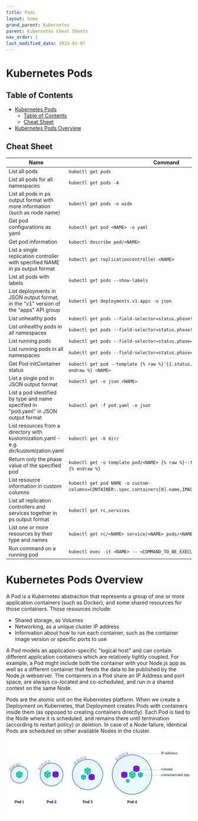 ```yaml
---
title: Pods
layout: home
grand_parent: Kubernetes
parent: Kubernetes Cheat Sheets
nav_order: 1
last_modified_date: 2024-01-07
---
```


# Kubernetes Pods

## Table of Contents

- [Kubernetes Pods](#kubernetes-pods)
  * [Table of Contents](#table-of-contents)
  * [Cheat Sheet](#cheat-sheet)
- [Kubernetes Pods Overview](#kubernetes-pods-overview)

## Cheat Sheet

| Name                                                                                  | Command                                                                                                     |
|---------------------------------------------------------------------------------------|-------------------------------------------------------------------------------------------------------------|
| List all pods                                                                         | `kubectl get pods`                                                                                          |
| List all pods for all namespaces                                                      | `kubectl get pods -A`                                                                                       |
| List all pods in ps output format with more information (such as node name)           | `kubectl get pods -o wide`                                                                                  |
| Get pod configurations as yaml                                                        | `kubectl get pod <NAME> -o yaml`                                                                            |
| Get pod information                                                                   | `kubectl describe pod/<NAME>`                                                                               |
| List a single replication controller with specified NAME in ps output format          | `kubectl get replicationcontroller <NAME>`                                                                  |
| List all pods with labels                                                             | `kubectl get pods --show-labels`                                                                            |
| List deployments in JSON output format, in the "v1" version of the "apps" API group   | `kubectl get deployments.v1.apps -o json`                                                                   |
| List unhealthy pods                                                                   | `kubectl get pods --field-selector=status.phase!=Running`                                                   |
| List unhealthy pods in all namespaces                                                 | `kubectl get pods --field-selector=status.phase!=Running -A`                                                |
| List running pods                                                                     | `kubectl get pods --field-selector=status.phase=Running`                                                    |
| List running pods in all namespaces                                                   | `kubectl get pods --field-selector=status.phase=Running -A`                                                 |
| Get Pod initContainer status                                                          | `kubectl get pod --template {% raw %}'{{.status.initContainerStatuses}}'{% endraw %} <NAME>`                |
| List a single pod in JSON output format                                               | `kubectl get -o json <NAME>`                                                                                |
| List a pod identified by type and name specified in "pod.yaml" in JSON output format  | `kubectl get -f pod.yaml -o json`                                                                           |
| List resources from a directory with kustomization.yaml - e.g. dir/kustomization.yaml | `kubectl get -k dir/`                                                                                       |
| Return only the phase value of the specified pod                                      | `kubectl get -o template pod/<NAME> {% raw %}--template={{.status.phase}} {% endraw %}`                     |
| List resource information in custom columns                                           | `kubectl get pod NAME -o custom-columns=CONTAINER:.spec.containers[0].name,IMAGE:.spec.containers[0].image` |
| List all replication controllers and services together in ps output format            | `kubectl get rc,services`                                                                                   |
| List one or more resources by their type and names                                    | `kubectl get rc/<NAME> service/<NAME> pods/<NAME>`                                                          |
| Run command on a running pod                                                          | `kubectl exec -it <NAME> -- <COMMAND_TO_BE_EXECUTED>`                                                       |

# Kubernetes Pods Overview

A Pod is a Kubernetes abstraction that represents a group of one or more application containers (such as Docker), and some shared resources for those containers. Those resources include:

- Shared storage, as Volumes
- Networking, as a unique cluster IP address
- Information about how to run each container, such as the container image version or specific ports to use

A Pod models an application-specific "logical host" and can contain different application containers which are relatively tightly coupled. For example, a Pod might include both the container with your Node.js app as well as a different container that feeds the data to be published by the Node.js webserver. The containers in a Pod share an IP Address and port space, are always co-located and co-scheduled, and run in a shared context on the same Node.

Pods are the atomic unit on the Kubernetes platform. When we create a Deployment on Kubernetes, that Deployment creates Pods with containers inside them (as opposed to creating containers directly). Each Pod is tied to the Node where it is scheduled, and remains there until termination (according to restart policy) or deletion. In case of a Node failure, identical Pods are scheduled on other available Nodes in the cluster.

![Pods Overview](../../../assets/images/pods.svg)